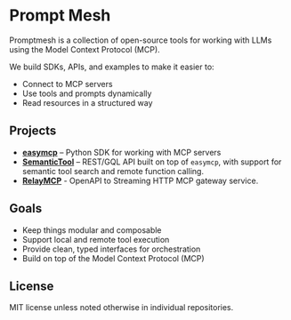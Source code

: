 # Prompt Mesh

Promptmesh is a collection of open-source tools for working with LLMs using the Model Context Protocol (MCP).

We build SDKs, APIs, and examples to make it easier to:

- Connect to MCP servers
- Use tools and prompts dynamically
- Read resources in a structured way

## Projects

- **[easymcp](https://github.com/promptmesh/easymcp)** – Python SDK for working with MCP servers
- **[SemanticTool](https://github.com/promptmesh/semantictool)** – REST/GQL API built on top of `easymcp`, with support for semantic tool search and remote function calling.
- **[RelayMCP](https://github.com/promptmesh/relaymcp)** - OpenAPI to Streaming HTTP MCP gateway service.

## Goals

- Keep things modular and composable
- Support local and remote tool execution
- Provide clean, typed interfaces for orchestration
- Build on top of the Model Context Protocol (MCP)

## License

MIT license unless noted otherwise in individual repositories.
